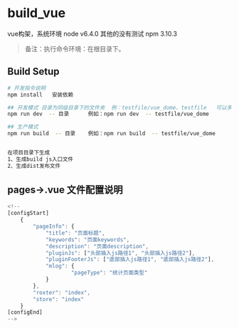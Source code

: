 # build_vue

vue构架，系统环境
    node v6.4.0   其他的没有测试
    npm 3.10.3
> 备注：执行命令环境：在根目录下。

## Build Setup

``` bash
# 开发指令说明
npm install   安装依赖

## 开发模式 目录为同级目录下的文件夹  例：testfile/vue_dome、testfile   可以多层级
npm run dev  -- 目录      例如：npm run dev  -- testfile/vue_dome

## 生产模式 
npm run build  -- 目录    例如：npm run build  -- testfile/vue_dome


在项目目录下生成
1、生成build js入口文件
2、生成dist发布文件
```

## pages->.vue 文件配置说明
```javascript
<!--
[configStart]
    {
        "pageInfo": {
            "title": "页面标题",
            "keywords": "页面keywords",
            "description": "页面description",
            "pluginJs": ["头部插入js路径1", "头部插入js路径2"],
            "pluginFooterJs": ["底部插入js路径1", "底部插入js路径2"],
            "mlog": {
            		"pageType": "统计页面类型"
            }
        },
        "roxter": "index",
        "store": "index"
    }
[configEnd]
--> 
```
